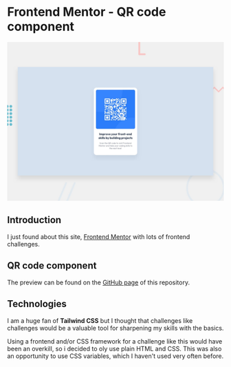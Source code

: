 # Frontend Mentor - QR code component

![Design preview for the QR code component coding challenge](./design/desktop-preview.jpg)

## Introduction

I just found about this site, [Frontend Mentor](https://www.frontendmentor.io) with lots of frontend challenges.

## QR code component

The preview can be found on the [GitHub page](https://mcafi.github.io/FM-qr-code) of this repository.

## Technologies

I am a huge fan of **Tailwind CSS** but I thought that challenges like challenges would be a valuable tool for sharpening my skills with the basics.

Using a frontend and/or CSS framework for a challenge like this would have been an overkill, so i decided to oly use plain HTML and CSS. This was also an opportunity to use CSS variables, which I haven't used very often before.